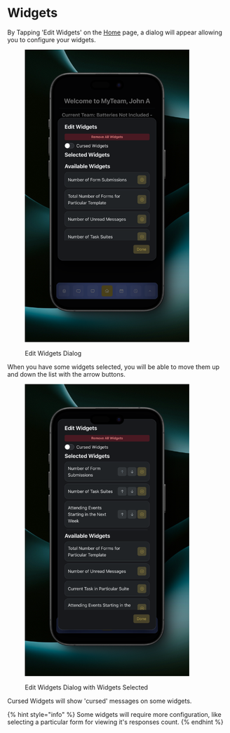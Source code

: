 # Widgets

By Tapping 'Edit Widgets' on the [Home](home.md) page, a dialog will appear allowing you to configure your widgets.

<figure><img src="../.gitbook/assets/edit widgets none selected.png" alt="" width="375"><figcaption><p>Edit Widgets Dialog</p></figcaption></figure>

When you have some widgets selected, you will be able to move them up and down the list with the arrow buttons.

<figure><img src="../.gitbook/assets/edit widgets some selected.png" alt="" width="375"><figcaption><p>Edit Widgets Dialog with Widgets Selected</p></figcaption></figure>

Cursed Widgets will show 'cursed' messages on some widgets.

{% hint style="info" %}
Some widgets will require more configuration, like selecting a particular form for viewing it's responses count.
{% endhint %}
